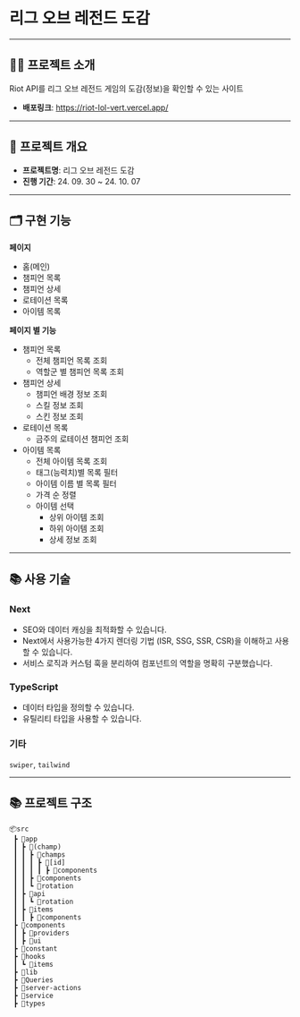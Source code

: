 # 리그 오브 레전드 도감

---

## 👨‍🏫 프로젝트 소개

Riot API를 리그 오브 레전드 게임의 도감(정보)을 확인할 수 있는 사이트

- **배포링크**: https://riot-lol-vert.vercel.app/

---

## 🚩 프로젝트 개요

- **프로젝트명**: 리그 오브 레전드 도감
- **진행 기간**: 24. 09. 30 ~ 24. 10. 07

---

## 🗂️ 구현 기능

**페이지**

- 홈(메인)
- 챔피언 목록
- 챔피언 상세
- 로테이션 목록
- 아이템 목록

**페이지 별 기능**

- 챔피언 목록
  - 전체 챔피언 목록 조회
  - 역할군 별 챔피언 목록 조회
- 챔피언 상세
  - 챔피언 배경 정보 조회
  - 스킬 정보 조회
  - 스킨 정보 조회
- 로테이션 목록
  - 금주의 로테이션 챔피언 조회
- 아이템 목록
  - 전체 아이템 목록 조회
  - 태그(능력치)별 목록 필터
  - 아이템 이름 별 목록 필터
  - 가격 순 정렬
  - 아이템 선택
    - 상위 아이템 조회
    - 하위 아이템 조회
    - 상세 정보 조회

---

## 📚 사용 기술

### Next

- SEO와 데이터 캐싱을 최적화할 수 있습니다.
- Next에서 사용가능한 4가지 렌더링 기법 (ISR, SSG, SSR, CSR)을 이해하고 사용할 수 있습니다.
- 서비스 로직과 커스텀 훅을 분리하여 컴포넌트의 역할을 명확히 구분했습니다.

### TypeScript

- 데이터 타입을 정의할 수 있습니다.
- 유틸리티 타입을 사용할 수 있습니다.

### 기타

`swiper`, `tailwind`

---

## 📚 프로젝트 구조

```
📦src
 ┣ 📂app
 ┃ ┣ 📂(champ)
 ┃ ┃ ┣ 📂champs
 ┃ ┃ ┃ ┣ 📂[id]
 ┃ ┃ ┃ ┃ ┣ 📂components
 ┃ ┃ ┣ 📂components
 ┃ ┃ ┗ 📂rotation
 ┃ ┣ 📂api
 ┃ ┃ ┗ 📂rotation
 ┃ ┣ 📂items
 ┃ ┃ ┣ 📂components
 ┣ 📂components
 ┃ ┣ 📂providers
 ┃ ┣ 📂ui
 ┣ 📂constant
 ┣ 📂hooks
 ┃ ┗ 📂items
 ┣ 📂lib
 ┣ 📂Queries
 ┣ 📂server-actions
 ┣ 📂service
 ┣ 📂types
```
